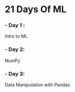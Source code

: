 # 21 Days Of ML

### - Day 1 :

Intro to ML

### - Day 2:

NumPy

### - Day 3:

Data Manipulation with Pandas
